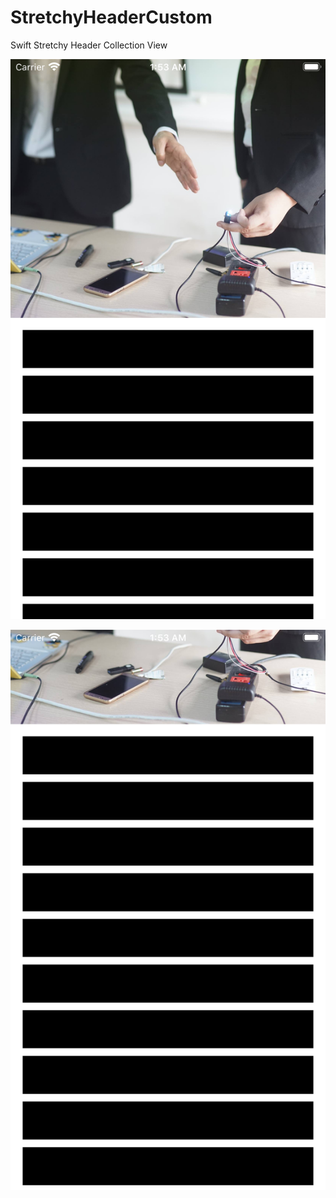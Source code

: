 # StretchyHeaderCustom
Swift Stretchy Header Collection View

![alt text](https://raw.githubusercontent.com/Catbui2805/StretchyHeaderCustom/master/Simulator%20Screen%20Shot%20-%20iPhone%208%20Plus%20-%202020-01-19%20at%2001.53.07.png)

![alt text](https://github.com/Catbui2805/StretchyHeaderCustom/blob/master/Simulator%20Screen%20Shot%20-%20iPhone%208%20Plus%20-%202020-01-19%20at%2001.53.13.png?raw=true)
